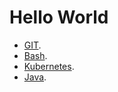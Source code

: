 # Hello World

* [GIT](./git.html).
* [Bash](./bash.html).
* [Kubernetes](./k8s.html).
* [Java](./java.html).
